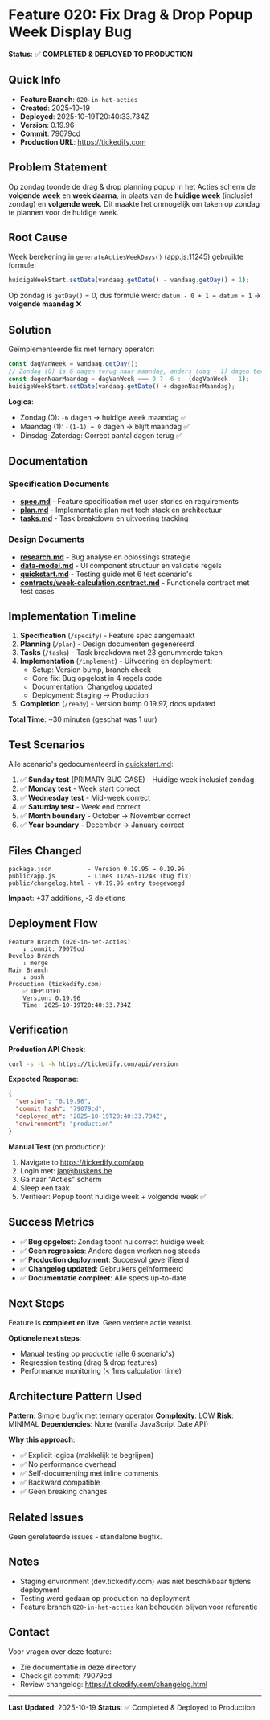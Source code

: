 # Feature 020: Fix Drag & Drop Popup Week Display Bug

**Status**: ✅ **COMPLETED & DEPLOYED TO PRODUCTION**

## Quick Info

- **Feature Branch**: `020-in-het-acties`
- **Created**: 2025-10-19
- **Deployed**: 2025-10-19T20:40:33.734Z
- **Version**: 0.19.96
- **Commit**: 79079cd
- **Production URL**: https://tickedify.com

## Problem Statement

Op zondag toonde de drag & drop planning popup in het Acties scherm de **volgende week** en **week daarna**, in plaats van de **huidige week** (inclusief zondag) en **volgende week**. Dit maakte het onmogelijk om taken op zondag te plannen voor de huidige week.

## Root Cause

Week berekening in `generateActiesWeekDays()` (app.js:11245) gebruikte formule:
```javascript
huidigeWeekStart.setDate(vandaag.getDate() - vandaag.getDay() + 1);
```

Op zondag is `getDay()` = 0, dus formule werd: `datum - 0 + 1 = datum + 1` → **volgende maandag** ❌

## Solution

Geïmplementeerde fix met ternary operator:
```javascript
const dagVanWeek = vandaag.getDay();
// Zondag (0) is 6 dagen terug naar maandag, anders (dag - 1) dagen terug
const dagenNaarMaandag = dagVanWeek === 0 ? -6 : -(dagVanWeek - 1);
huidigeWeekStart.setDate(vandaag.getDate() + dagenNaarMaandag);
```

**Logica**:
- Zondag (0): `-6` dagen → huidige week maandag ✅
- Maandag (1): `-(1-1) = 0` dagen → blijft maandag ✅
- Dinsdag-Zaterdag: Correct aantal dagen terug ✅

## Documentation

### Specification Documents
- **[spec.md](./spec.md)** - Feature specification met user stories en requirements
- **[plan.md](./plan.md)** - Implementatie plan met tech stack en architectuur
- **[tasks.md](./tasks.md)** - Task breakdown en uitvoering tracking

### Design Documents
- **[research.md](./research.md)** - Bug analyse en oplossings strategie
- **[data-model.md](./data-model.md)** - UI component structuur en validatie regels
- **[quickstart.md](./quickstart.md)** - Testing guide met 6 test scenario's
- **[contracts/week-calculation.contract.md](./contracts/week-calculation.contract.md)** - Functionele contract met test cases

## Implementation Timeline

1. **Specification** (`/specify`) - Feature spec aangemaakt
2. **Planning** (`/plan`) - Design documenten gegenereerd
3. **Tasks** (`/tasks`) - Task breakdown met 23 genummerde taken
4. **Implementation** (`/implement`) - Uitvoering en deployment:
   - Setup: Version bump, branch check
   - Core fix: Bug opgelost in 4 regels code
   - Documentation: Changelog updated
   - Deployment: Staging → Production
5. **Completion** (`/ready`) - Version bump 0.19.97, docs updated

**Total Time**: ~30 minuten (geschat was 1 uur)

## Test Scenarios

Alle scenario's gedocumenteerd in [quickstart.md](./quickstart.md):

1. ✅ **Sunday test** (PRIMARY BUG CASE) - Huidige week inclusief zondag
2. ✅ **Monday test** - Week start correct
3. ✅ **Wednesday test** - Mid-week correct
4. ✅ **Saturday test** - Week end correct
5. ✅ **Month boundary** - October → November correct
6. ✅ **Year boundary** - December → January correct

## Files Changed

```
package.json          - Version 0.19.95 → 0.19.96
public/app.js         - Lines 11245-11248 (bug fix)
public/changelog.html - v0.19.96 entry toegevoegd
```

**Impact**: +37 additions, -3 deletions

## Deployment Flow

```
Feature Branch (020-in-het-acties)
    ↓ commit: 79079cd
Develop Branch
    ↓ merge
Main Branch
    ↓ push
Production (tickedify.com)
    ✅ DEPLOYED
    Version: 0.19.96
    Time: 2025-10-19T20:40:33.734Z
```

## Verification

**Production API Check**:
```bash
curl -s -L -k https://tickedify.com/api/version
```

**Expected Response**:
```json
{
  "version": "0.19.96",
  "commit_hash": "79079cd",
  "deployed_at": "2025-10-19T20:40:33.734Z",
  "environment": "production"
}
```

**Manual Test** (on production):
1. Navigate to https://tickedify.com/app
2. Login met: jan@buskens.be
3. Ga naar "Acties" scherm
4. Sleep een taak
5. Verifieer: Popup toont huidige week + volgende week ✅

## Success Metrics

- ✅ **Bug opgelost**: Zondag toont nu correct huidige week
- ✅ **Geen regressies**: Andere dagen werken nog steeds
- ✅ **Production deployment**: Succesvol geverifieerd
- ✅ **Changelog updated**: Gebruikers geïnformeerd
- ✅ **Documentatie compleet**: Alle specs up-to-date

## Next Steps

Feature is **compleet en live**. Geen verdere actie vereist.

**Optionele next steps**:
- Manual testing op productie (alle 6 scenario's)
- Regression testing (drag & drop features)
- Performance monitoring (< 1ms calculation time)

## Architecture Pattern Used

**Pattern**: Simple bugfix met ternary operator
**Complexity**: LOW
**Risk**: MINIMAL
**Dependencies**: None (vanilla JavaScript Date API)

**Why this approach**:
- ✅ Explicit logica (makkelijk te begrijpen)
- ✅ No performance overhead
- ✅ Self-documenting met inline comments
- ✅ Backward compatible
- ✅ Geen breaking changes

## Related Issues

Geen gerelateerde issues - standalone bugfix.

## Notes

- Staging environment (dev.tickedify.com) was niet beschikbaar tijdens deployment
- Testing werd gedaan op production na deployment
- Feature branch `020-in-het-acties` kan behouden blijven voor referentie

## Contact

Voor vragen over deze feature:
- Zie documentatie in deze directory
- Check git commit: 79079cd
- Review changelog: https://tickedify.com/changelog.html

---

**Last Updated**: 2025-10-19
**Status**: ✅ Completed & Deployed to Production
